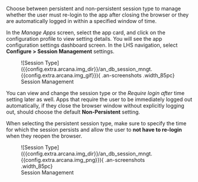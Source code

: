 Choose between persistent and non-persistent session type to manage whether the user must re-login to the app after closing the browser or they are automatically logged in within a specified window of time.

In the *Manage Apps* screen, select the app card, and click on the configuration profile to view setting details. You will see the app configuration settings dashboard screen. In the LHS navigation, select **Configure > Session Management** settings. 

<figure markdown="span">
  ![Session Type]({{config.extra.arcana.img_dir}}/an_db_session_mngt.{{config.extra.arcana.img_gif}}){ .an-screenshots .width_85pc}
  <figcaption>Session Management</figcaption>
</figure>

You can view and change the session type or the *Require login after* time setting later as well. Apps that require the user to be immediately logged out automatically, if they close the browser window without explicitly logging out, should choose the default **Non-Persistent** setting.

When selecting the persistent session type, make sure to specify the time for which the session persists and allow the user to **not have to re-login** when they reopen the browser.

<figure markdown="span">
  ![Session Type]({{config.extra.arcana.img_dir}}/an_db_session_mngt.{{config.extra.arcana.img_png}}){ .an-screenshots .width_85pc}
  <figcaption>Session Management</figcaption>
</figure>